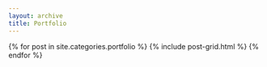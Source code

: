 ```yaml
---
layout: archive
title: Portfolio
---
```

<div class="tiles">
{% for post in site.categories.portfolio %}
	{% include post-grid.html %}
{% endfor %}
</div>